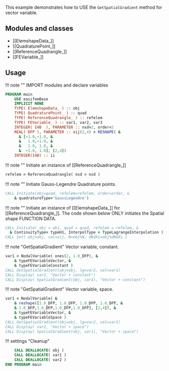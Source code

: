 This example demonstrates how to USE the `GetSpatialGradient` method for vector variable.

## Modules and classes

- [[ElemshapeData_]]
- [[QuadraturePoint_]]
- [[ReferenceQuadrangle_]]
- [[FEVariable_]]

## Usage

!!! note ""
IMPORT modules and declare variables

```fortran
PROGRAM main
    USE easifemBase
    IMPLICIT NONE
    TYPE( ElemshapeData_ ) :: obj
    TYPE( QuadraturePoint_ ) :: quad
    TYPE( ReferenceQuadrangle_ ) :: refelem
    TYPE( FEVariable_ ) :: var1, var2, var3
    INTEGER( I4B  ), PARAMETER :: nsd=2, order=2
    REAL( DFP ), PARAMETER :: xij(2,4) = RESHAPE( &
      & [-1.0,-1.0, &
      &   1.0,-1.0, &
      &   1.0, 1.0, &
      &  -1.0, 1.0], [2,4])
    INTEGER(I4B) :: ii
```

!!! note ""
Initiate an instance of [[ReferenceQuadrangle_]]

```fortran
refelem = ReferenceQuadrangle( nsd = nsd )
```

!!! note ""
Initiate Gauss-Legendre Quadrature points.

```fortran
CALL Initiate(obj=quad, refelem=refelem, order=order, &
    & quadratureType='GaussLegendre')
```

!!! note ""
Initiate an instance of [[ElemshapeData_]] for [[ReferenceQuadrangle_]]. The code shown below ONLY initiates the Spatial shape FUNCTION DATA.

```fortran
CALL Initiate( obj = obj, quad = quad, refelem = refelem, &
  & ContinuityType= typeH1, InterpolType = TypeLagrangeInterpolation )
CALL Set( obj=obj, val=xij, N=obj%N, dNdXi=obj%dNdXi )
```

!!! note "GetSpatialGradient"
Vector variable, constant.

```fortran
var1 = NodalVariable( ones(2, 1.0_DFP), &
    & typeFEVariableVector, &
    & typeFEVariableConstant )
CALL GetSpatialGradient(obj=obj, lg=var2, val=var1)
CALL Display( var2, "Vector + constant")
CALL Display( SpatialGradient(obj, var1), "Vector + constant")
```

!!! note "GetSpatialGradient"
Vector variable, space.

```fortran
var1 = NodalVariable( &
    & reshape([1.0_DFP, 1.0_DFP, 1.0_DFP, 1.0_DFP, &
    & 1.0_DFP,1.0_DFP,1.0_DFP,1.0_DFP], [2,4]), &
    & typeFEVariableVector, &
    & typeFEVariableSpace )
CALL GetSpatialGradient(obj=obj, lg=var2, val=var1)
CALL Display( var2, "Vector + space")
CALL Display( SpatialGradient(obj, var1), "Vector + space")
```

!!! settings "Cleanup"

```fortran
    CALL DEALLOCATE( obj )
    CALL DEALLOCATE( var1 )
    CALL DEALLOCATE( var2 )
END PROGRAM main
```

